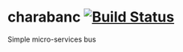 # charabanc [![Build Status](https://travis-ci.org/roylines/charabanc.svg?branch=master)](https://travis-ci.org/roylines/charabanc)

Simple micro-services bus
